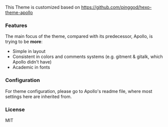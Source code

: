 This Theme is customized based on https://github.com/pinggod/hexo-theme-apollo   

### Features

The main focus of the theme, compared with its predecessor, Apollo, is trying to be **more**:

- Simple in layout
- Consistent in colors and comments systems (e.g. gitment & gitalk, which Apollo didn't have)
- Academic in fonts

### Configuration

For theme configuration, please go to Apollo's readme file, where most settings here are inherited from.

### License

MIT
